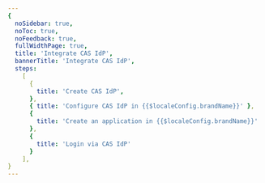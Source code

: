 ```yaml
---
{
  noSidebar: true,
  noToc: true,
  noFeedback: true,
  fullWidthPage: true,
  title: 'Integrate CAS IdP',
  bannerTitle: 'Integrate CAS IdP',
  steps:
    [
      {
        title: 'Create CAS IdP',
      },
      { title: 'Configure CAS IdP in {{$localeConfig.brandName}}' },
      {
        title: 'Create an application in {{$localeConfig.brandName}}'
      },
      {
        title: 'Login via CAS IdP'
      }
    ],
}
---
```


<IntegrationDetail backLink="/en/guides/connections/enterprise"/>
